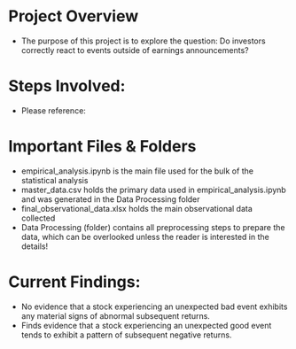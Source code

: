 # Project Overview
- The purpose of this project is to explore the question: Do investors correctly react to events outside of earnings announcements?

# Steps Involved:
- Please reference:

# Important Files & Folders
- empirical_analysis.ipynb is the main file used for the bulk of the statistical analysis
- master_data.csv holds the primary data used in empirical_analysis.ipynb and was generated in the Data Processing folder
- final_observational_data.xlsx holds the main observational data collected
- Data Processing (folder) contains all preprocessing steps to prepare the data, which can be overlooked unless the reader is interested in the details!

# Current Findings:
- No evidence that a stock experiencing an unexpected bad event exhibits any material signs of abnormal subsequent returns. 
- Finds evidence that a stock experiencing an unexpected good event tends to exhibit a pattern of subsequent negative returns. 
